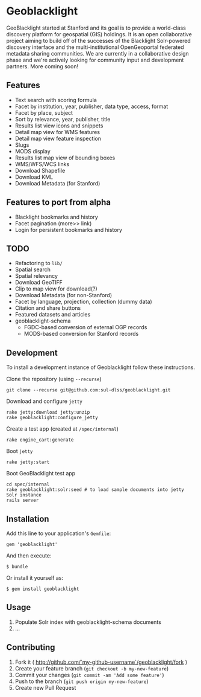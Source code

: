 # Geoblacklight

GeoBlacklight started at Stanford and its goal is to provide a
world-class discovery platform for geospatial (GIS) holdings. It
is an open collaborative project aiming to build off of the successes
of the Blacklight Solr-powered discovery interface and the
multi-institutional OpenGeoportal federated metadata sharing
communities. We are currently in a collaborative design phase and
we're actively looking for community input and development partners.
More coming soon!

## Features

* Text search with scoring formula
* Facet by institution, year, publisher, data type, access, format
* Facet by place, subject
* Sort by relevance, year, publisher, title
* Results list view icons and snippets
* Detail map view for WMS features
* Detail map view feature inspection
* Slugs
* MODS display
* Results list map view of bounding boxes
* WMS/WFS/WCS links
* Download Shapefile
* Download KML
* Download Metadata (for Stanford)

## Features to port from alpha

* Blacklight bookmarks and history
* Facet pagination (more>> link)
* Login for persistent bookmarks and history

## TODO

* Refactoring to `lib/`
* Spatial search
* Spatial relevancy
* Download GeoTIFF
* Clip to map view for download(?)
* Download Metadata (for non-Stanford)
* Facet by language, projection, collection (dummy data)
* Citation and share buttons
* Featured datasets and articles
* geoblacklight-schema
    * FGDC-based conversion of external OGP records
    * MODS-based conversion for Stanford records

## Development

To install a development instance of Geoblacklight follow these instructions.

Clone the repository (using `--recurse`)

    git clone --recurse git@github.com:sul-dlss/geoblacklight.git

Download and configure `jetty`

    rake jetty:download jetty:unzip
    rake geoblacklight:configure_jetty

Create a test app (created at `/spec/internal`)

    rake engine_cart:generate
    
Boot `jetty`

    rake jetty:start
    
Boot GeoBlacklight test app

    cd spec/internal
    rake geoblacklight:solr:seed # to load sample documents into jetty Solr instance
    rails server

## Installation

Add this line to your application's `Gemfile`:

    gem 'geoblacklight'

And then execute:

    $ bundle

Or install it yourself as:

    $ gem install geoblacklight

## Usage

1. Populate Solr index with geoblacklight-schema documents
2. ...

## Contributing

1. Fork it ( http://github.com/`my-github-username`/geoblacklight/fork )
2. Create your feature branch (`git checkout -b my-new-feature`)
3. Commit your changes (`git commit -am 'Add some feature'`)
4. Push to the branch (`git push origin my-new-feature`)
5. Create new Pull Request
